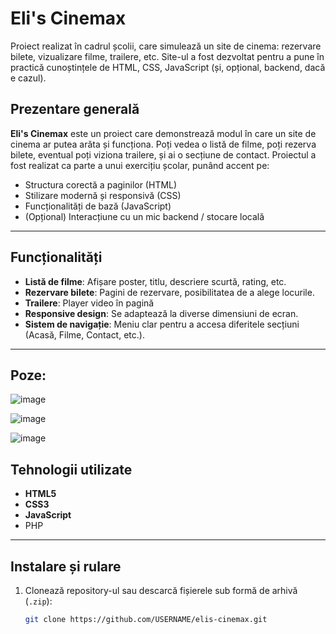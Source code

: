 # Eli's Cinemax

Proiect realizat în cadrul școlii, care simulează un site de cinema: rezervare bilete, vizualizare filme, trailere, etc. Site-ul a fost dezvoltat pentru a pune în practică cunoștințele de HTML, CSS, JavaScript (și, opțional, backend, dacă e cazul).

## Prezentare generală

**Eli's Cinemax** este un proiect care demonstrează modul în care un site de cinema ar putea arăta și funcționa. Poți vedea o listă de filme, poți rezerva bilete, eventual poți viziona trailere, și ai o secțiune de contact. Proiectul a fost realizat ca parte a unui exercițiu școlar, punând accent pe:

- Structura corectă a paginilor (HTML)
- Stilizare modernă și responsivă (CSS)
- Funcționalități de bază (JavaScript)
- (Opțional) Interacțiune cu un mic backend / stocare locală

---

## Funcționalități

- **Listă de filme**: Afișare poster, titlu, descriere scurtă, rating, etc.
- **Rezervare bilete**: Pagini de rezervare, posibilitatea de a alege locurile.
- **Trailere**: Player video în pagină 
- **Responsive design**: Se adaptează la diverse dimensiuni de ecran.
- **Sistem de navigație**: Meniu clar pentru a accesa diferitele secțiuni (Acasă, Filme, Contact, etc.).

---

## Poze:
![image](https://github.com/user-attachments/assets/6d9d89b4-0b3a-4e7e-af28-fba0eff1c413)


![image](https://github.com/user-attachments/assets/6a8c67b7-605d-4ed0-8f86-bcf15d027633)

![image](https://github.com/user-attachments/assets/e676a225-6034-4e92-b418-641fce94c51d)


## Tehnologii utilizate

- **HTML5**  
- **CSS3** 
- **JavaScript** 
- PHP 

---

## Instalare și rulare

1. Clonează repository-ul sau descarcă fișierele sub formă de arhivă (`.zip`):
   ```bash
   git clone https://github.com/USERNAME/elis-cinemax.git
